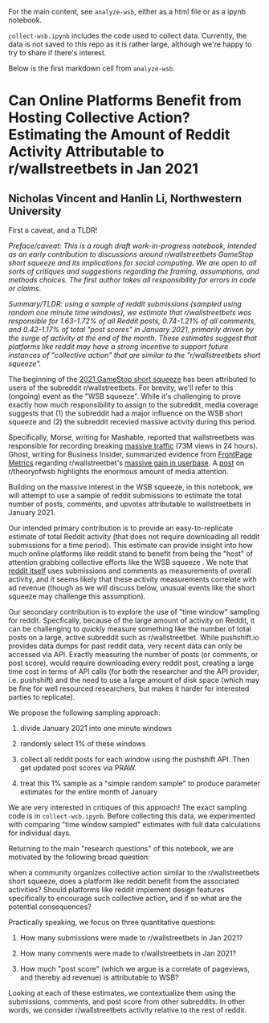For the main content, see `analyze-wsb`, either as a html file or as a ipynb notebook.

`collect-wsb.ipynb` includes the code used to collect data. 
Currently, the data is not saved to this repo as it is rather large, although we're happy to try to share if there's interest.

Below is the first markdown cell from `analyze-wsb`.


# Can Online Platforms Benefit from Hosting Collective Action? Estimating the Amount of Reddit Activity Attributable to r/wallstreetbets in Jan 2021
## Nicholas Vincent and Hanlin Li, Northwestern University

First a caveat, and a TLDR!

*Preface/caveat: This is a rough draft work-in-progress notebook, intended as an early
contribution to discussions around r/wallstreetbets GameStop short squeeze and its implications
for social computing. We are open to all sorts of critiques and suggestions
regarding the framing, assumptions, and methods choices. The first author takes
all responsibility for errors in code or claims*.

*Summary/TLDR: using a sample of reddit submissions (sampled using random one minute time windows), we estimate
that r/wallstreetbets was responsible for 1.63-1.72% of all Reddit posts, 0.74-1.21% of all comments, and 0.42-1.17% of total "post scores" in January 2021,
primarily driven by the surge of activity at the end of the month. These estimates suggest
that platforms like reddit may have a
strong incentive to support future instances of "collective action" that are similar to
the "r/wallstreetbets short squeeze".*

The beginning of the [2021 GameStop short squeeze](https://en.wikipedia.org/wiki/GameStop_short_squeeze)
has been attributed to users of the subreddit r/wallstreetbets. For brevity, we'll refer to this (ongoing) event
as the "WSB squeeze".
While it's challenging to prove exactly how much responsibility to assign to the subreddit,
media coverage suggests that (1) the subreddit had a major influence on the WSB short squeeze and
(2) the subreddit recevied massive activity during this period.

Specifically, Morse, writing for Mashable, reported that wallstreetbets was responsible for
 recording breaking [massive traffic](https://mashable.com/article/reddit-wallstreetbets-subreddit-record-traffic-gamestop/) (73M views in 24 hours).
Ghost, writing for Business Insider, summarized evidence from [FrontPage Metrics](https://frontpagemetrics.com/) regarding
r/wallstreetbet's [massive gain in userbase](https://www.businessinsider.com/wallstreetbets-fastest-growing-subreddit-hits-58-million-users-2021-1).
A [post](https://old.reddit.com/r/theoryofwsb/comments/l8uom9/press_roundup_through_30_january_2021/) on r/theoryofwsb highlights the enormous amount of media attention.

Building on the massive interest in the WSB squeeze, in this notebook, we will attempt to use a sample of reddit submissions to estimate the total
number of posts, comments, and upvotes attributable to wallstreetbets in January 2021.

Our intended primary contribution is to provide an easy-to-replicate estimate of total Reddit activity (that does not require
downloading all reddit submissions for a time period). 
This estimate can provide insight into how much online platforms like
reddit stand to benefit from being the "host" of attention grabbing collective efforts like
the WSB squeeze . We note that [reddit itself](https://redditblog.com/2020/12/08/reddits-2020-year-in-review/) uses submissions and comments
as measurements of overall activity, and it seems likely that these activity measurements correlate with ad revenue (though
as we will discuss below, unusual events like the short squeeze may challenge this assumption).

Our secondary contribution is to explore the use of "time window" sampling for reddit. Specfically,
because of the large amount of activity on Reddit, it can be challenging to *quickly* measure something like
the number of total posts on a large, active subreddit such as r/wallstreetbet. While pushshift.io provides
data dumps for past reddit data, very recent data can only be accessed via API. Exactly measuring
the number of posts (or comments, or post score), would require downloading every reddit post, creating
a large time cost in terms of API calls (for both the researcher and the API provider, i.e. pushshift)
and the need to use a large amount of disk space (which may be fine for well resourced researchers, but makes it harder
for interested parties to replicate).

We propose the following sampling approach:

1) divide January 2021 into one minute windows

2) randomly select 1% of these windows

3) collect all reddit posts for each window using the pushshift API. Then get updated post scores via PRAW.

4) treat this 1% sample as a "simple random sample" to produce parameter estimates for the entire month of January

We are very interested in critiques of this approach! The exact sampling code is in `collect-wsb.ipynb`. Before collecting this
data, we experimented with comparing "time window sampled" estimates with full data calculations for individual days.

Returning to the main "research questions" of this notebook, we are motivated by the following broad question:

when a community organizes collective action similar to the r/wallstreetbets short squeeze,
does a platform like reddit benefit from the associated activities? Should platforms like reddit implement design features specifically
to encourage such collective action, and if so what are the potential consequences?

Practically speaking, we focus on three quantitative questions:

1) How many submissions were made to r/wallstreetbets in Jan 2021? 

2) How many comments were made to r/wallstreetbets in Jan 2021?

3) How much "post score" (which we argue is a correlate of pageviews, and thereby ad revenue) is attributable to WSB?

Looking at each of these estimates, we contextualize them using the submissions, comments, and post score from
other subreddits. In other words, we consider r/wallstreetbets activity relative to the rest of reddit.